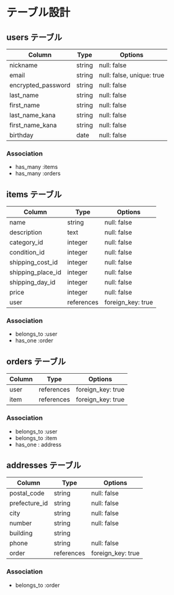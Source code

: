 # テーブル設計

## users テーブル

| Column             | Type    | Options                   |
| ------------------ | ------- | ------------------------- |
| nickname           | string  | null: false               | 
| email              | string  | null: false, unique: true | 
| encrypted_password | string  | null: false               | 
| last_name          | string  | null: false               | 
| first_name         | string  | null: false               | 
| last_name_kana     | string  | null: false               | 
| first_name_kana    | string  | null: false               | 
| birthday           | date    | null: false               | 

### Association

- has_many :items
- has_many :orders

## items テーブル

| Column            | Type       | Options           |
| ----------------- | ---------- | ----------------- |
| name              | string     | null: false       | 
| description       | text       | null: false       | 
| category_id       | integer    | null: false       | 
| condition_id      | integer    | null: false       | 
| shipping_cost_id  | integer    | null: false       | 
| shipping_place_id | integer    | null: false       | 
| shipping_day_id   | integer    | null: false       | 
| price             | integer    | null: false       | 
| user              | references | foreign_key: true | 

<!-- imageはactiverecordにて -->

### Association

- belongs_to :user
- has_one :order

## orders テーブル

| Column       | Type       | Options           |
| ------------ | ---------- | ----------------- |
| user         | references | foreign_key: true | 
| item         | references | foreign_key: true | 

### Association

- belongs_to :user
- belongs_to :item
- has_one : address

## addresses テーブル

| Column        | Type       | Options           |
| ------------- | ---------- | ----------------- |
| postal_code   | string     | null: false       | 
| prefecture_id | string     | null: false       | 
| city          | string     | null: false       | 
| number        | string     | null: false       | 
| building      | string     |                   | 
| phone         | string     | null: false       | 
| order         | references | foreign_key: true | 

### Association

- belongs_to :order